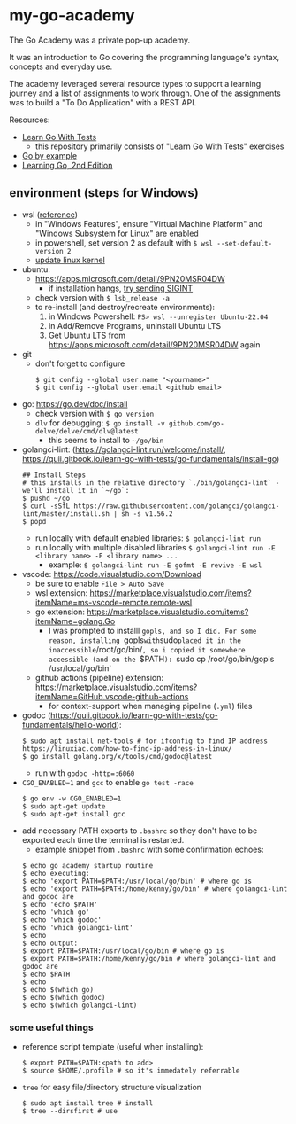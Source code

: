 # my-go-academy
The Go Academy was a private pop-up academy.

It was an introduction to Go covering the programming language's syntax, concepts and everyday use.

The academy leveraged several resource types to support a learning journey and a list of assignments to work through. One of the assignments was to build a "To Do Application" with a REST API.

Resources:
* [Learn Go With Tests](https://quii.gitbook.io/learn-go-with-tests)
  * this repository primarily consists of "Learn Go With Tests" exercises
* [Go by example](https://gobyexample.com/)
* [Learning Go, 2nd Edition](https://www.oreilly.com/library/view/learning-go-2nd/9781098139285/)

## environment (steps for Windows)
* wsl ([reference](https://learn.microsoft.com/en-us/windows/wsl/install-manual))
  * in "Windows Features", ensure "Virtual Machine Platform" and "Windows Subsystem for Linux" are enabled
  * in powershell, set version 2 as default with `$ wsl --set-default-version 2`
  * [update linux kernel](https://learn.microsoft.com/en-us/windows/wsl/install-manual#step-4---download-the-linux-kernel-update-package)
* ubuntu:
  * https://apps.microsoft.com/detail/9PN20MSR04DW
    * if installation hangs, [try sending SIGINT](https://github.com/microsoft/WSL/issues/6405)
  * check version with `$ lsb_release -a`
  * to re-install (and destroy/recreate environments):
    1. in Windows Powershell: `PS> wsl --unregister Ubuntu-22.04`
    1. in Add/Remove Programs, uninstall Ubuntu LTS
    1. Get Ubuntu LTS from https://apps.microsoft.com/detail/9PN20MSR04DW again
* git
  * don't forget to configure
    ```
    $ git config --global user.name "<yourname>"
    $ git config --global user.email <github email>
    ```
* go: https://go.dev/doc/install
  * check version with `$ go version`
  * `dlv` for debugging: `$ go install -v github.com/go-delve/delve/cmd/dlv@latest`
    * this seems to install to `~/go/bin`
* golangci-lint: (https://golangci-lint.run/welcome/install/, https://quii.gitbook.io/learn-go-with-tests/go-fundamentals/install-go)
  ```
  ## Install Steps
  # this installs in the relative directory `./bin/golangci-lint` - we'll install it in `~/go`:
  $ pushd ~/go
  $ curl -sSfL https://raw.githubusercontent.com/golangci/golangci-lint/master/install.sh | sh -s v1.56.2
  $ popd
  ```
  * run locally with default enabled libraries: `$ golangci-lint run`
  * run locally with multiple disabled libraries `$ golangci-lint run -E <library name> -E <library name> ...`
    * example: `$ golangci-lint run -E gofmt -E revive -E wsl`
* vscode: https://code.visualstudio.com/Download
  * be sure to enable `File > Auto Save`
  * wsl extension: https://marketplace.visualstudio.com/items?itemName=ms-vscode-remote.remote-wsl
  * go extension: https://marketplace.visualstudio.com/items?itemName=golang.Go
    * I was prompted to installl `gopls, and so I did. For some reason, installing `gopls` with `sudo` placed it in the inaccessible `/root/go/bin/`, so i copied it somewhere accessible (and on the `$PATH`): `sudo cp /root/go/bin/gopls /usr/local/go/bin`
  * github actions (pipeline) extension: https://marketplace.visualstudio.com/items?itemName=GitHub.vscode-github-actions
    * for context-support when managing pipeline (`.yml`) files
* godoc (https://quii.gitbook.io/learn-go-with-tests/go-fundamentals/hello-world):
  ```
  $ sudo apt install net-tools # for ifconfig to find IP address https://linuxiac.com/how-to-find-ip-address-in-linux/
  $ go install golang.org/x/tools/cmd/godoc@latest
  ```
  * run with `godoc -http=:6060`
* `CGO_ENABLED=1` and `gcc` to enable `go test -race`
  ```
  $ go env -w CGO_ENABLED=1
  $ sudo apt-get update
  $ sudo apt-get install gcc
  ```
* add necessary PATH exports to `.bashrc` so they don't have to be exported each time the terminal is restarted.
  * example snippet from `.bashrc` with some confirmation echoes:
  ```
  $ echo go academy startup routine
  $ echo executing:
  $ echo 'export PATH=$PATH:/usr/local/go/bin' # where go is
  $ echo 'export PATH=$PATH:/home/kenny/go/bin' # where golangci-lint and godoc are
  $ echo 'echo $PATH'
  $ echo 'which go'
  $ echo 'which godoc'
  $ echo 'which golangci-lint'
  $ echo
  $ echo output:
  $ export PATH=$PATH:/usr/local/go/bin # where go is
  $ export PATH=$PATH:/home/kenny/go/bin # where golangci-lint and godoc are
  $ echo $PATH
  $ echo
  $ echo $(which go)
  $ echo $(which godoc)
  $ echo $(which golangci-lint)
  ```

### some useful things

* reference script template (useful when installing):
  ```
  $ export PATH=$PATH:<path to add>
  $ source $HOME/.profile # so it's immedately referrable
  ```
* `tree` for easy file/directory structure visualization
  ```
  $ sudo apt install tree # install
  $ tree --dirsfirst # use
  ```
